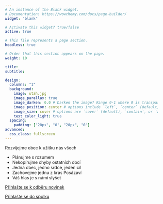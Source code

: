 ```yaml
---
# An instance of the Blank widget.
# Documentation: https://wowchemy.com/docs/page-builder/
widget: "blank"

# Activate this widget? true/false
active: true

# This file represents a page section.
headless: true

# Order that this section appears on the page.
weight: 10

title:
subtitle:

design:
  columns: "1"
  background:
    image: utah.jpg
    image_parallax: true
    image_darken: 0.0 # Darken the image? Range 0-1 where 0 is transparent and 1 is opaque.
    image_position: center # options include `left`, `center` (default), or `right`.
    image_size: cover # options are `cover` (default), `contain`, or `actual` size.
    text_color_light: true
  spacing:
    padding: ["20px", "0", "20px", "0"]
advanced:
  css_class: fullscreen
---
```



Rozvíjejme obec k užitku nás všech
- Plánujme s rozumem
- Nekopírujme chyby ostatních obcí
- Jedna obec, jedno srdce, jeden cíl
- Zachovejme jednu z krás Posázaví
- Váš hlas je s námi slyšet

[Přihlašte se k odběru novinek](https://docs.google.com/forms/d/e/1FAIpQLSe7hRoejTstbG6nJZR3VAzkWoykDZ6zeayH7BFKf5xda5PrTg/viewform?usp=sf_link)

[Přihlašte se do spolku](https://forms.gle/PaEdvTVJpjTwCwMC8)